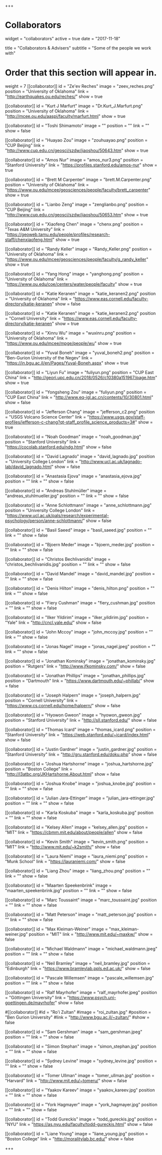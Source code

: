 +++
# Collaborators
widget = "collaborators"
active = true
date = "2017-11-18"

title = "Collaborators & Advisers"
subtitle = "Some of the people we work with"

# Order that this section will appear in.
weight = 7
[[collaborator]]
	id = "Ze'ev Reches"
	image = "zeev_reches.png"
	position = "University of Oklahoma"
	link = "http://earthquakes.ou.edu/reches/"
	show = true

[[collaborator]]
	id = "Kurt J Marfurt"
	image = "Dr.Kurt_J.Marfurt.png"
	position = "University of Oklahoma"
	link = "http://mcee.ou.edu/aaspi/faculty/marfurt.html"
	show = true	

[[collaborator]]
	id = "Toshi Shimamoto"
	image = ""
	position = ""
	link = ""
	show = false

[[collaborator]]
	id = "Huayao Zou"
	image = "zouhuayao.png"
	position = "CUP Beijing"
	link = "http://www.cup.edu.cn/geosci/szdw/jiaoshou/50643.htm"
	show = true

[[collaborator]]
	id = "Amos Nur"
	image = "amos_nur3.png"
	position = "Stanford University"
	link = "https://profiles.stanford.edu/amos-nur"
	show = true	
	
[[collaborator]]
	id = "Brett M Carpenter"
	image = "brett.M.Carpenter.png"
	position = "University of Oklahoma"
	link = "https://www.ou.edu/mcee/geosciences/people/faculty/brett_carpenter"
	show = true	

[[collaborator]]
	id = "Lianbo Zeng"
	image = "zenglianbo.png"
	position = "CUP Beijing"
	link = "http://www.cup.edu.cn/geosci/szdw/jiaoshou/50653.htm"
	show = true	
			
[[collaborator]]
	id = "Xiaofeng Chen"
	image = "chenx.png"
	position = "Texas A&M University"
	link = "https://geoweb.tamu.edu/people/profiles/research-staff/chenxiaofeng.html"
	show = true

[[collaborator]]
	id = "Randy Keller"
	image = "Randy_Keller.png"
	position = "University of Oklahoma"
	link = "https://www.ou.edu/mcee/geosciences/people/faculty/g_randy_keller"
	show = true
	
[[collaborator]]
	id = "Yang Hong"
	image = "yanghong.png"
	position = "University of Oklahoma"
	link = "https://www.ou.edu/coe/centers/water/people/faculty"
	show = true

[[collaborator]]
	id = "Katie Keranen"
	image = "katie_keranen2.png"
	position = "University of Oklahoma"
	link = "https://www.eas.cornell.edu/faculty-directory/katie-keranen"
	show = false

[[collaborator]]
	id = "Katie Keranen"
	image = "katie_keranen2.png"
	position = "Cornell University"
	link = "https://www.eas.cornell.edu/faculty-directory/katie-keranen"
	show = true

[[collaborator]]
	id = "Xinru Wu"
	image = "wuxinru.png"
	position = "University of Oklahoma"
	link = "https://www.ou.edu/mcee/mpge/people/wu"
	show = true
	
[[collaborator]]
	id = "Yuval Boneh"
	image = "yuval_boneh2.png"
	position = "Ben-Gurion University of the Negev"
	link = "https://in.bgu.ac.il/en/Pages/Yuval-Boneh.aspx"
	show = true

[[collaborator]]
	id = "Liyun Fu"
	image = "fuliyun.png"
	position = "CUP East China"
	link = "http://geori.upc.edu.cn/2018/0526/c10380a151967/page.htm"
	show = true

[[collaborator]]
	id = "Yongsheng Zou"
	image = "fuliyun.png"
	position = "CUP East China"
	link = "http://www.eq-igl.ac.cn/contents/10/30801.html"
	show = false

[[collaborator]]
	id = "Jefferson Chang"
	image = "jefferson_c2.png"
	position = "USGS Volcano Science Center"
	link = "https://www.usgs.gov/staff-profiles/jefferson-c-chang?qt-staff_profile_science_products=3#"
	show = true
									
[[collaborator]]
	id = "Noah Goodman"
	image = "noah_goodman.jpg"
	position = "Stanford University"
	link = "https://cocolab.stanford.edu/ndg.html"
	show = false

[[collaborator]]
	id = "David Lagnado"
	image = "david_lagnado.jpg"
	position = "University College London"
	link = "http://www.ucl.ac.uk/lagnado-lab/david_lagnado.html"
	show = false

[[collaborator]]
	id = "Anastasia Ejova"
	image = "anastasia_ejova.jpg"
	position = ""
	link = ""
	show = false

[[collaborator]]
	id = "Andreas Stuhlmüller"
	image = "andreas_stuhlmueller.jpg"
	position = ""
	link = ""
	show = false

[[collaborator]]
	id = "Anne Schlottmann"
	image = "anne_schlottmann.jpg"
	position = "University College London"
	link = "https://www.ucl.ac.uk/pals/research/experimental-psychology/person/anne-schlottmann/"
	show = false

[[collaborator]]
	id = "Basil Saeed"
	image = "basil_saeed.jpg"
	position = ""
	link = ""
	show = false

[[collaborator]]
	id = "Bjoern Meder"
	image = "bjoern_meder.jpg"
	position = ""
	link = ""
	show = false

[[collaborator]]
	id = "Christos Bechlivanidis"
	image = "christos_bechlivanidis.jpg"
	position = ""
	link = ""
	show = false

[[collaborator]]
	id = "David Mandel"
	image = "david_mandel.jpg"
	position = ""
	link = ""
	show = false

[[collaborator]]
	id = "Denis Hilton"
	image = "denis_hilton.png"
	position = ""
	link = ""
	show = false

[[collaborator]]
	id = "Fiery Cushman"
	image = "fiery_cushman.jpg"
	position = ""
	link = ""
	show = false

[[collaborator]]
	id = "Ilker Yildirim"
	image = "ilker_yildirim.jpg"
	position = "Yale"
	link = "http://cncl.yale.edu/"
	show = false

[[collaborator]]
	id = "John Mccoy"
	image = "john_mccoy.jpg"
	position = ""
	link = ""
	show = false

[[collaborator]]
	id = "Jonas Nagel"
	image = "jonas_nagel.jpeg"
	position = ""
	link = ""
	show = false

[[collaborator]]
	id = "Jonathan Kominsky"
	image = "jonathan_kominsky.jpg"
	position = "Rutgers"
	link = "http://www.jfkominsky.com/"
	show = false

[[collaborator]]
	id = "Jonathan Phillips"
	image = "jonathan_phillips.jpg"
	position = "Dartmouth"
	link = "https://www.dartmouth.edu/~phillab/"
	show = false

[[collaborator]]
	id = "Joseph Halpern"
	image = "joseph_halpern.jpg"
	position = "Cornell University"
	link = "https://www.cs.cornell.edu/home/halpern/"
	show = false

[[collaborator]]
	id = "Hyowon Gweon"
	image = "hyowon_gweon.jpg"
	position = "Stanford University"
	link = "http://sll.stanford.edu/"
	show = false

[[collaborator]]
	id = "Thomas Icard"
	image = "thomas_icard.png"
	position = "Stanford University"
	link = "https://web.stanford.edu/~icard/index.html"
	show = false

[[collaborator]]
	id = "Justin Gardner"
	image = "justin_gardner.jpg"
	position = "Stanford University"
	link = "http://gru.stanford.edu/doku.php"
	show = false

[[collaborator]]
	id = "Joshua Hartshorne"
	image = "joshua_hartshorne.jpg"
	position = "Boston College"
	link = "http://l3atbc.org/JKHartshorne.About.html"
	show = false

[[collaborator]]
	id = "Joshua Knobe"
	image = "joshua_knobe.jpg"
	position = ""
	link = ""
	show = false

[[collaborator]]
	id = "Julian Jara-Ettinger"
	image = "julian_jara-ettinger.jpg"
	position = ""
	link = ""
	show = false

[[collaborator]]
	id = "Karla Koskuba"
	image = "karla_koskuba.jpg"
	position = ""
	link = ""
	show = false

[[collaborator]]
	id = "Kelsey Allen"
	image = "kelsey_allen.jpg"
	position = "MIT"
	link = "https://cbmm.mit.edu/about/people/allen"
	show = false

[[collaborator]]
	id = "Kevin Smith"
	image = "kevin_smith.png"
	position = "MIT"
	link = "http://www.mit.edu/~k2smith/"
	show = false

[[collaborator]]
	id = "Laura Niemi"
	image = "laura_niemi.png"
	position = "Munk School"
	link = "https://lauraniemi.com/"
	show = false

[[collaborator]]
	id = "Liang Zhou"
	image = "liang_zhou.png"
	position = ""
	link = ""
	show = false

[[collaborator]]
	id = "Maarten Speekenbrink"
	image = "maarten_speekenbrink.jpg"
	position = ""
	link = ""
	show = false

[[collaborator]]
	id = "Marc Toussaint"
	image = "marc_toussaint.jpg"
	position = ""
	link = ""
	show = false

[[collaborator]]
	id = "Matt Peterson"
	image = "matt_peterson.jpg"
	position = ""
	link = ""
	show = false

[[collaborator]]
	id = "Max Kleiman-Weiner"
	image = "max_kleiman-weiner.jpg"
	position = "MIT"
	link = "http://www.mit.edu/~maxkw/"
	show = false

[[collaborator]]
	id = "Michael Waldmann"
	image = "michael_waldmann.jpeg"
	position = ""
	link = ""
	show = false

[[collaborator]]
	id = "Neil Bramley"
	image = "neil_bramley.jpg"
	position = "Edinburgh"
	link = "https://www.bramleylab.ppls.ed.ac.uk/"
	show = false

[[collaborator]]
	id = "Pascale Willemsen"
	image = "pascale_willemsen.jpg"
	position = ""
	link = ""
	show = false

[[collaborator]]
	id = "Ralf Mayrhofer"
	image = "ralf_mayrhofer.jpeg"
	position = "Göttingen University"
	link = "https://www.psych.uni-goettingen.de/mayrhofer"
	show = false

#[[collaborator]]
	#id = "Ro'i Zultan"
	#image = "roi_zultan.jpg"
	#position = "Ben Gurion University"
	#link = "http://www.bgu.ac.il/~zultan/"
	#show = false

[[collaborator]]
	id = "Sam Gershman"
	image = "sam_gershman.jpeg"
	position = ""
	link = ""
	show = false

[[collaborator]]
	id = "Simon Stephan"
	image = "simon_stephan.jpg"
	position = ""
	link = ""
	show = false

[[collaborator]]
	id = "Sydney Levine"
	image = "sydney_levine.jpg"
	position = ""
	link = ""
	show = false

[[collaborator]]
	id = "Tomer Ullman"
	image = "tomer_ullman.jpg"
	position = "Harvard"
	link = "http://www.mit.edu/~tomeru/"
	show = false

[[collaborator]]
	id = "Yaakov Kareev"
	image = "yaakov_kareev.jpg"
	position = ""
	link = ""
	show = false

[[collaborator]]
	id = "York Hagmayer"
	image = "york_hagmayer.jpg"
	position = ""
	link = ""
	show = false

[[collaborator]]
	id = "Todd Gureckis"
	image = "todd_gureckis.jpg"
	position = "NYU"
	link = "https://as.nyu.edu/faculty/todd-gureckis.html"
	show = false

[[collaborator]]
	id = "Liane Young"
	image = "liane_young.jpg"
	position = "Boston College"
	link = "http://moralitylab.bc.edu/"
	show = false



+++
